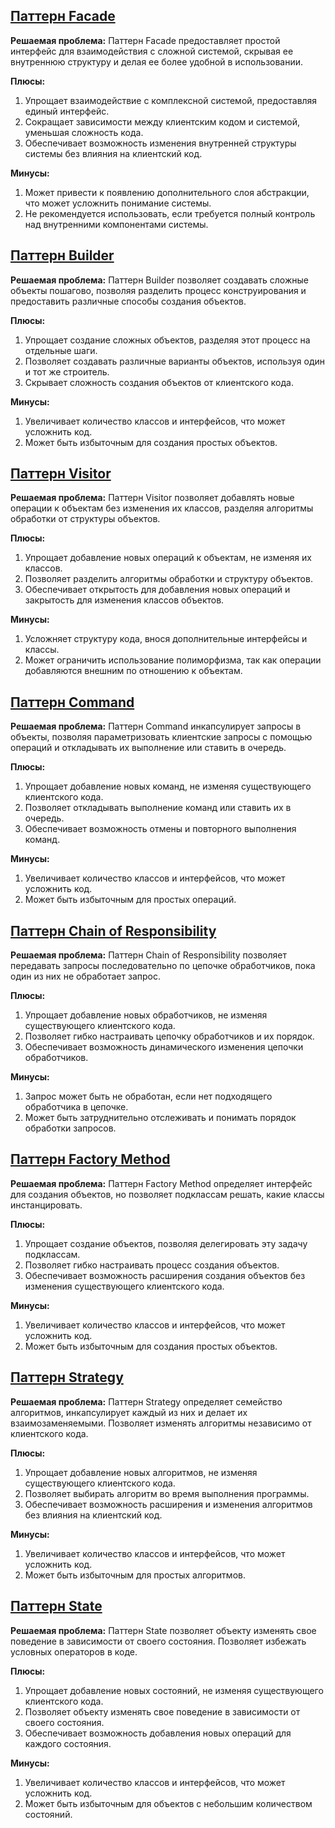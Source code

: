 ## [Паттерн Facade](./01_facade.go)
**Решаемая проблема:** Паттерн Facade предоставляет простой интерфейс для взаимодействия с сложной системой, 
скрывая ее внутреннюю структуру и делая ее более удобной в использовании.

**Плюсы:**
1. Упрощает взаимодействие с комплексной системой, предоставляя единый интерфейс.
2. Сокращает зависимости между клиентским кодом и системой, уменьшая сложность кода.
3. Обеспечивает возможность изменения внутренней структуры системы без влияния на клиентский код.

**Минусы:**
1. Может привести к появлению дополнительного слоя абстракции, что может усложнить понимание системы.
2. Не рекомендуется использовать, если требуется полный контроль над внутренними компонентами системы.

## [Паттерн Builder](./02_builder.go)
**Решаемая проблема:** Паттерн Builder позволяет создавать сложные объекты пошагово, позволяя разделить процесс 
конструирования и предоставить различные способы создания объектов.

**Плюсы:**
1. Упрощает создание сложных объектов, разделяя этот процесс на отдельные шаги.
2. Позволяет создавать различные варианты объектов, используя один и тот же строитель.
3. Скрывает сложность создания объектов от клиентского кода.

**Минусы:**
1. Увеличивает количество классов и интерфейсов, что может усложнить код.
2. Может быть избыточным для создания простых объектов.

## [Паттерн Visitor](./03_visitor.go)
**Решаемая проблема:** Паттерн Visitor позволяет добавлять новые операции к объектам без изменения их классов, 
разделяя алгоритмы обработки от структуры объектов.

**Плюсы:**
1. Упрощает добавление новых операций к объектам, не изменяя их классов.
2. Позволяет разделить алгоритмы обработки и структуру объектов.
3. Обеспечивает открытость для добавления новых операций и закрытость для изменения классов объектов.

**Минусы:**
1. Усложняет структуру кода, внося дополнительные интерфейсы и классы.
2. Может ограничить использование полиморфизма, так как операции добавляются внешним по отношению к объектам.

## [Паттерн Command](./04_command.go)
**Решаемая проблема:** Паттерн Command инкапсулирует запросы в объекты, позволяя параметризовать клиентские запросы с 
помощью операций и откладывать их выполнение или ставить в очередь.

**Плюсы:**
1. Упрощает добавление новых команд, не изменяя существующего клиентского кода.
2. Позволяет откладывать выполнение команд или ставить их в очередь.
3. Обеспечивает возможность отмены и повторного выполнения команд.

**Минусы:**
1. Увеличивает количество классов и интерфейсов, что может усложнить код.
2. Может быть избыточным для простых операций.

## [Паттерн Chain of Responsibility](05_chain_of_resp.go)
**Решаемая проблема:** Паттерн Chain of Responsibility позволяет передавать запросы последовательно по цепочке 
обработчиков, пока один из них не обработает запрос.

**Плюсы:**
1. Упрощает добавление новых обработчиков, не изменяя существующего клиентского кода.
2. Позволяет гибко настраивать цепочку обработчиков и их порядок.
3. Обеспечивает возможность динамического изменения цепочки обработчиков.

**Минусы:**
1. Запрос может быть не обработан, если нет подходящего обработчика в цепочке.
2. Может быть затруднительно отслеживать и понимать порядок обработки запросов.

## [Паттерн Factory Method](06_factory_method.go)
**Решаемая проблема:** Паттерн Factory Method определяет интерфейс для создания объектов, но позволяет подклассам 
решать, какие классы инстанцировать.

**Плюсы:**
1. Упрощает создание объектов, позволяя делегировать эту задачу подклассам.
2. Позволяет гибко настраивать процесс создания объектов.
3. Обеспечивает возможность расширения создания объектов без изменения существующего клиентского кода.

**Минусы:**
1. Увеличивает количество классов и интерфейсов, что может усложнить код.
2. Может быть избыточным для создания простых объектов.

## [Паттерн Strategy](07_strategy.go)
**Решаемая проблема:** Паттерн Strategy определяет семейство алгоритмов, инкапсулирует каждый из них и делает их 
взаимозаменяемыми. Позволяет изменять алгоритмы независимо от клиентского кода.

**Плюсы:**
1. Упрощает добавление новых алгоритмов, не изменяя существующего клиентского кода.
2. Позволяет выбирать алгоритм во время выполнения программы.
3. Обеспечивает возможность расширения и изменения алгоритмов без влияния на клиентский код.

**Минусы:**
1. Увеличивает количество классов и интерфейсов, что может усложнить код.
2. Может быть избыточным для простых алгоритмов.

## [Паттерн State](08_state.go)
**Решаемая проблема:** Паттерн State позволяет объекту изменять свое поведение в зависимости от своего состояния. 
Позволяет избежать условных операторов в коде.

**Плюсы:**
1. Упрощает добавление новых состояний, не изменяя существующего клиентского кода.
2. Позволяет объекту изменять свое поведение в зависимости от своего состояния.
3. Обеспечивает возможность добавления новых операций для каждого состояния.

**Минусы:**
1. Увеличивает количество классов и интерфейсов, что может усложнить код.
2. Может быть избыточным для объектов с небольшим количеством состояний.